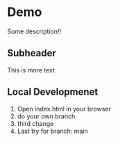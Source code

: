 # Demo

Some description!!

## Subheader

This is more text

## Local Developmenet

1. Open index.html in your browser
2. do your own branch
3. third change
4. Last try for branch: main